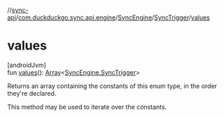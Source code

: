 //[sync-api](../../../../index.md)/[com.duckduckgo.sync.api.engine](../../index.md)/[SyncEngine](../index.md)/[SyncTrigger](index.md)/[values](values.md)

# values

[androidJvm]\
fun [values](values.md)(): [Array](https://kotlinlang.org/api/latest/jvm/stdlib/kotlin/-array/index.html)&lt;[SyncEngine.SyncTrigger](index.md)&gt;

Returns an array containing the constants of this enum type, in the order they're declared.

This method may be used to iterate over the constants.
